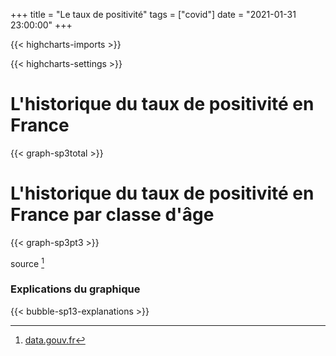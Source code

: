 +++
title = "Le taux de positivité"
tags = ["covid"]
date = "2021-01-31 23:00:00"
+++


{{< highcharts-imports >}}

{{< highcharts-settings >}}

# L'historique du taux de positivité en France 

{{< graph-sp3total >}}

# L'historique du taux de positivité en France par classe d'âge <a name="graphique"></a>

{{< graph-sp3pt3 >}}


source [^1]

### Explications du graphique <a name="explications"></a>

{{< bubble-sp13-explanations >}}

[^1]: [data.gouv.fr](https://www.data.gouv.fr/fr/datasets/donnees-relatives-aux-resultats-des-tests-virologiques-covid-19/)